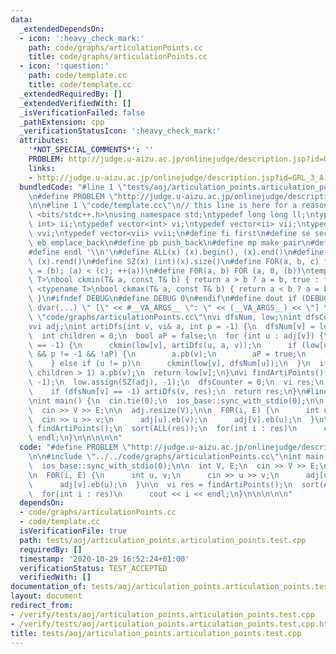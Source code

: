 ```yaml
---
data:
  _extendedDependsOn:
  - icon: ':heavy_check_mark:'
    path: code/graphs/articulationPoints.cc
    title: code/graphs/articulationPoints.cc
  - icon: ':question:'
    path: code/template.cc
    title: code/template.cc
  _extendedRequiredBy: []
  _extendedVerifiedWith: []
  _isVerificationFailed: false
  _pathExtension: cpp
  _verificationStatusIcon: ':heavy_check_mark:'
  attributes:
    '*NOT_SPECIAL_COMMENTS*': ''
    PROBLEM: http://judge.u-aizu.ac.jp/onlinejudge/description.jsp?id=GRL_3_A
    links:
    - http://judge.u-aizu.ac.jp/onlinejudge/description.jsp?id=GRL_3_A
  bundledCode: "#line 1 \"tests/aoj/articulation_points.articulation_points.test.cpp\"\
    \n#define PROBLEM \"http://judge.u-aizu.ac.jp/onlinejudge/description.jsp?id=GRL_3_A\"\
    \n\n#line 1 \"code/template.cc\"\n// this line is here for a reason\n#include\
    \ <bits/stdc++.h>\nusing namespace std;\ntypedef long long ll;\ntypedef pair<int,\
    \ int> ii;\ntypedef vector<int> vi;\ntypedef vector<ii> vii;\ntypedef vector<vi>\
    \ vvi;\ntypedef vector<vii> vvii;\n#define fi first\n#define se second\n#define\
    \ eb emplace_back\n#define pb push_back\n#define mp make_pair\n#define mt make_tuple\n\
    #define endl '\\n'\n#define ALL(x) (x).begin(), (x).end()\n#define RALL(x) (x).rbegin(),\
    \ (x).rend()\n#define SZ(x) (int)(x).size()\n#define FOR(a, b, c) for (auto a\
    \ = (b); (a) < (c); ++(a))\n#define F0R(a, b) FOR (a, 0, (b))\ntemplate <typename\
    \ T>\nbool ckmin(T& a, const T& b) { return a > b ? a = b, true : false; }\ntemplate\
    \ <typename T>\nbool ckmax(T& a, const T& b) { return a < b ? a = b, true : false;\
    \ }\n#ifndef DEBUG\n#define DEBUG 0\n#endif\n#define dout if (DEBUG) cerr\n#define\
    \ dvar(...) \" [\" << #__VA_ARGS__ \": \" << (__VA_ARGS__) << \"] \"\n#line 2\
    \ \"code/graphs/articulationPoints.cc\"\nvi dfsNum, low;\nint dfsCounter = 0;\n\
    vvi adj;\nint artiDfs(int v, vi& a, int p = -1) {\n  dfsNum[v] = low[v] = dfsCounter++;\n\
    \  int children = 0;\n  bool aP = false;\n  for (int u : adj[v]) {\n    if (dfsNum[u]\
    \ == -1) {\n      ckmin(low[v], artiDfs(u, a, v));\n      if (low[u] >= dfsNum[v]\
    \ && p != -1 && !aP) {\n        a.pb(v);\n        aP = true;\n      }\n      children++;\n\
    \    } else if (u != p)\n      ckmin(low[v], dfsNum[u]);\n  }\n  if (p == -1 &&\
    \ children > 1) a.pb(v);\n  return low[v];\n}\nvi findArtiPoints() {\n  dfsNum.assign(SZ(adj),\
    \ -1);\n  low.assign(SZ(adj), -1);\n  dfsCounter = 0;\n  vi res;\n  F0R (v, SZ(adj))\n\
    \    if (dfsNum[v] == -1) artiDfs(v, res);\n  return res;\n}\n#line 4 \"tests/aoj/articulation_points.articulation_points.test.cpp\"\
    \nint main() {\n  cin.tie(0);\n  ios_base::sync_with_stdio(0);\n\n  int V, E;\n\
    \  cin >> V >> E;\n\n  adj.resize(V);\n\n  F0R(i, E) {\n      int u, v;\n    \
    \  cin >> u >> v;\n      adj[u].eb(v);\n      adj[v].eb(u);\n  }\n\n  vi res =\
    \ findArtiPoints();\n  sort(ALL(res));\n  for(int i : res)\n      cout << i <<\
    \ endl;\n}\n\n\n\n\n"
  code: "#define PROBLEM \"http://judge.u-aizu.ac.jp/onlinejudge/description.jsp?id=GRL_3_A\"\
    \n\n#include \"../../code/graphs/articulationPoints.cc\"\nint main() {\n  cin.tie(0);\n\
    \  ios_base::sync_with_stdio(0);\n\n  int V, E;\n  cin >> V >> E;\n\n  adj.resize(V);\n\
    \n  F0R(i, E) {\n      int u, v;\n      cin >> u >> v;\n      adj[u].eb(v);\n\
    \      adj[v].eb(u);\n  }\n\n  vi res = findArtiPoints();\n  sort(ALL(res));\n\
    \  for(int i : res)\n      cout << i << endl;\n}\n\n\n\n\n"
  dependsOn:
  - code/graphs/articulationPoints.cc
  - code/template.cc
  isVerificationFile: true
  path: tests/aoj/articulation_points.articulation_points.test.cpp
  requiredBy: []
  timestamp: '2020-10-29 16:52:24+01:00'
  verificationStatus: TEST_ACCEPTED
  verifiedWith: []
documentation_of: tests/aoj/articulation_points.articulation_points.test.cpp
layout: document
redirect_from:
- /verify/tests/aoj/articulation_points.articulation_points.test.cpp
- /verify/tests/aoj/articulation_points.articulation_points.test.cpp.html
title: tests/aoj/articulation_points.articulation_points.test.cpp
---
```

